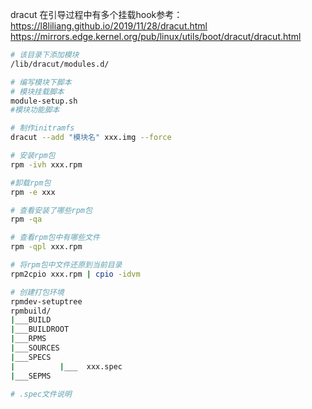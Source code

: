 dracut 在引导过程中有多个挂载hook参考：
https://l8liliang.github.io/2019/11/28/dracut.html
https://mirrors.edge.kernel.org/pub/linux/utils/boot/dracut/dracut.html

```bash
# 该目录下添加模块
/lib/dracut/modules.d/

# 编写模块下脚本
# 模块挂载脚本
module-setup.sh
#模块功能脚本

# 制作initramfs
dracut --add "模块名" xxx.img --force

# 安装rpm包
rpm -ivh xxx.rpm

#卸载rpm包
rpm -e xxx

# 查看安装了哪些rpm包
rpm -qa 

# 查看rpm包中有哪些文件
rpm -qpl xxx.rpm

# 将rpm包中文件还原到当前目录
rpm2cpio xxx.rpm | cpio -idvm 

# 创建打包环境
rpmdev-setuptree
rpmbuild/
|___BUILD
|___BUILDROOT
|___RPMS
|___SOURCES
|___SPECS
|          |___  xxx.spec
|___SEPMS

# .spec文件说明

```